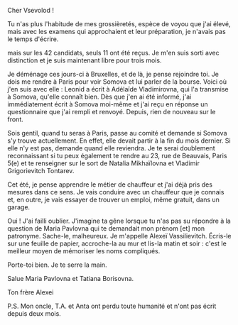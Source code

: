 Cher Vsevolod !

Tu n'as plus l'habitude de mes grossièretés, espèce de voyou que j'ai élevé, mais avec les examens qui approchaient et leur préparation, je n'avais pas le temps d'écrire.

mais sur les 42 candidats, seuls 11 ont été reçus. Je m'en suis sorti avec distinction et je suis maintenant libre pour trois mois.

Je déménage ces jours-ci à Bruxelles, et de là, je pense rejoindre toi. Je dois me rendre à Paris pour voir Somova et lui parler de la bourse. Voici où j'en suis avec elle : Leonid a écrit à Adélaïde Vladimirovna, qui l'a transmise à Somova, qu'elle connaît bien. Dès que j'en ai été informé, j'ai immédiatement écrit à Somova moi-même et j'ai reçu en réponse un questionnaire que j'ai rempli et renvoyé. Depuis, rien de nouveau sur le front.

Sois gentil, quand tu seras à Paris, passe au comité et demande si Somova s'y trouve actuellement. En effet, elle devait partir à la fin du mois dernier. Si elle n'y est pas, demande quand elle reviendra. Je te serai doublement reconnaissant si tu peux également te rendre au 23, rue de Beauvais, Paris 5(e) et te renseigner sur le sort de Natalia Mikhaïlovna et Vladimir Grigorievitch Tontarev.


Cet été, je pense apprendre le métier de chauffeur et j'ai déjà pris des mesures dans ce sens. Je vais conduire avec un chauffeur que je connais et, en outre, je vais essayer de trouver un emploi, même gratuit, dans un garage.

Oui ! J'ai failli oublier. J'imagine ta gêne lorsque tu n'as pas su répondre à la question de Maria Pavlovna qui te demandait mon prénom [et] mon patronyme. Sache-le, malheureux. Je m'appelle Alexeï Vassilievitch. Écris-le sur une feuille de papier, accroche-la au mur et lis-la matin et soir : c'est le meilleur moyen de mémoriser les noms compliqués.

Porte-toi bien. Je te serre la main.

Salue Maria Pavlovna et Tatiana Borisovna.

Ton frère Alexei

P.S. Mon oncle, T.A. et Anta ont perdu toute humanité et n'ont pas écrit depuis deux mois.


